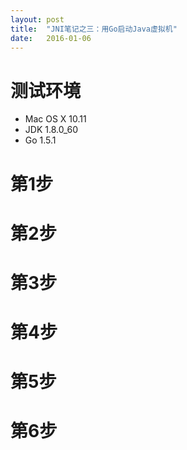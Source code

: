 ```yaml
---
layout: post
title:  "JNI笔记之三：用Go启动Java虚拟机"
date:   2016-01-06
---
```


# 测试环境
* Mac OS X 10.11
* JDK 1.8.0_60
* Go 1.5.1

# 第1步
# 第2步
# 第3步
# 第4步
# 第5步
# 第6步
